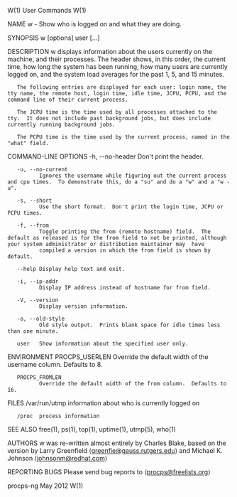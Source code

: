 W(1)                                                                                          User Commands                                                                                          W(1)

NAME
       w - Show who is logged on and what they are doing.

SYNOPSIS
       w [options] user [...]

DESCRIPTION
       w displays information about the users currently on the machine, and their processes.  The header shows, in this order, the current time, how long the system has been running, how many users are
       currently logged on, and the system load averages for the past 1, 5, and 15 minutes.

       The following entries are displayed for each user: login name, the tty name, the remote host, login time, idle time, JCPU, PCPU, and the command line of their current process.

       The JCPU time is the time used by all processes attached to the tty.  It does not include past background jobs, but does include currently running background jobs.

       The PCPU time is the time used by the current process, named in the "what" field.

COMMAND-LINE OPTIONS
       -h, --no-header
              Don't print the header.

       -u, --no-current
              Ignores the username while figuring out the current process and cpu times.  To demonstrate this, do a "su" and do a "w" and a "w -u".

       -s, --short
              Use the short format.  Don't print the login time, JCPU or PCPU times.

       -f, --from
              Toggle printing the from (remote hostname) field.  The default as released is for the from field to not be printed, although your system administrator or distribution maintainer may  have
              compiled a version in which the from field is shown by default.

       --help Display help text and exit.

       -i, --ip-addr
              Display IP address instead of hostname for from field.

       -V, --version
              Display version information.

       -o, --old-style
              Old style output.  Prints blank space for idle times less than one minute.

       user   Show information about the specified user only.

ENVIRONMENT
       PROCPS_USERLEN
              Override the default width of the username column.  Defaults to 8.

       PROCPS_FROMLEN
              Override the default width of the from column.  Defaults to 16.

FILES
       /var/run/utmp
              information about who is currently logged on

       /proc  process information

SEE ALSO
       free(1), ps(1), top(1), uptime(1), utmp(5), who(1)

AUTHORS
       w was re-written almost entirely by Charles Blake, based on the version by Larry Greenfield ⟨greenfie@gauss.rutgers.edu⟩ and Michael K. Johnson ⟨johnsonm@redhat.com⟩

REPORTING BUGS
       Please send bug reports to ⟨procps@freelists.org⟩

procps-ng                                                                                        May 2012                                                                                            W(1)
